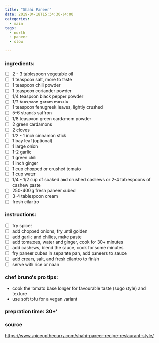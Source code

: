 ```yaml
---
title: "Shahi Paneer"
date: 2019-04-18T15:34:30-04:00
categories:
  - main 
tags:
  - north
  - paneer
  - slow

---
```


### ingredients:

- [ ] 2 - 3 tablespoon vegetable oil
- [ ] 1 teaspoon salt, more to taste
- [ ] 1 teaspoon  chili powder
- [ ] 1 teaspoon coriander powder
- [ ] 1/4 teaspoon black pepper powder
- [ ] 1/2 teaspoon garam masala
- [ ] 1 teaspoon fenugreek leaves, lightly crushed
- [ ] 5-6 strands saffron
- [ ] 1/8 teaspoon green cardamom powder
- [ ] 2 green cardamons
- [ ] 2 cloves
- [ ] 1/2 - 1 inch cinnamon stick
- [ ] 1 bay leaf (optional)
- [ ] 1 large onion
- [ ] 1-2 garlic
- [ ] 1 green chili
- [ ] 1 inch ginger
- [ ] 1 cup chopped or crushed tomato
- [ ] 1 cup water
- [ ] 1/4 - 1/2 cup of soaked and crushed cashews or 2-4 tablespoons of cashew paste
- [ ] 250-400 g fresh paneer cubed
- [ ] 3-4 tablespoon cream 
- [ ] fresh cilantro

### instructions:
- [ ] fry spices
- [ ] add chopped onions, fry until golden
- [ ] add garlic and chilies, make paste
- [ ] add tomatoes, water and ginger, cook for 30+ minutes
- [ ] add cashews, blend the sauce,  cook for some minutes
- [ ] fry paneer cubes in separate pan, add paneers to sauce
- [ ] add cream, salt, and fresh cilantro to finish
- [ ] serve with rice or naan

### chef bruno's pro tips:

- cook the tomato base longer for favourable taste (sugo style) and texture
- use soft tofu for a vegan variant

### prepration time: 30+'

### source

https://www.spiceupthecurry.com/shahi-paneer-recipe-restaurant-style/



